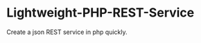 Lightweight-PHP-REST-Service
============================

Create a json REST service in php quickly.
